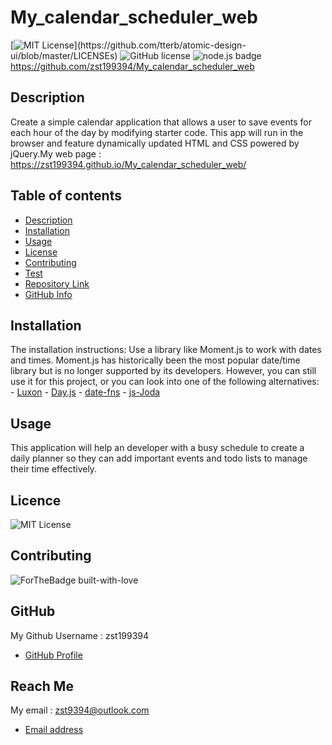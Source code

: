
  # **My_calendar_scheduler_web**

  [![MIT License](https://img.shields.io/apm/l/atomic-design-ui.svg?)](https://github.com/tterb/atomic-design-ui/blob/master/LICENSEs) ![GitHub license](https://img.shields.io/badge/Made%20by-%40zst199394-orange)    ![node.js badge](https://img.shields.io/badge/node.js%20-%2343853D.svg?&style=for-the-badge&logo=node.js&logoColor=white)     https://github.com/zst199394/My_calendar_scheduler_web

  ## Description

  Create a simple calendar application that allows a user to save events for each hour of the day by modifying starter code. This app will run in the browser and feature dynamically updated HTML and CSS powered by jQuery.My web page : https://zst199394.github.io/My_calendar_scheduler_web/

  ## Table of contents
  - [Description](#Description)
  - [Installation](#Installation)
  - [Usage](#Usage)
  - [License](#License)
  - [Contributing](#Contributing)
  - [Test](#Test)
  - [Repository Link](#Repository)
  - [GitHub Info](#GitHub) 

  ## Installation
   The installation instructions:    Use a library like Moment.js to work with dates and times. Moment.js has historically been the most popular date/time library but is no longer supported by its developers. However, you can still use it for this project, or you can look into one of the following alternatives:     - [Luxon](https://moment.github.io/luxon/)     - [Day.js](https://day.js.org/)     - [date-fns](https://date-fns.org/)     - [js-Joda](https://js-joda.github.io/js-joda/)

  ## Usage
  This application will help an developer with a busy schedule to create a daily planner so they can add important events and todo lists to manage their time effectively.

  ## Licence
 ![MIT License](https://img.shields.io/apm/l/atomic-design-ui.svg?) 
  
  ## Contributing
  ![ForTheBadge built-with-love](http://ForTheBadge.com/images/badges/built-with-love.svg)


  ## GitHub
  My Github Username : zst199394
  - [GitHub Profile](http://github.com/zst199394)

  
  ## Reach Me 
  My email : zst9394@outlook.com
  - [Email address](zst9394@outlook.com)
